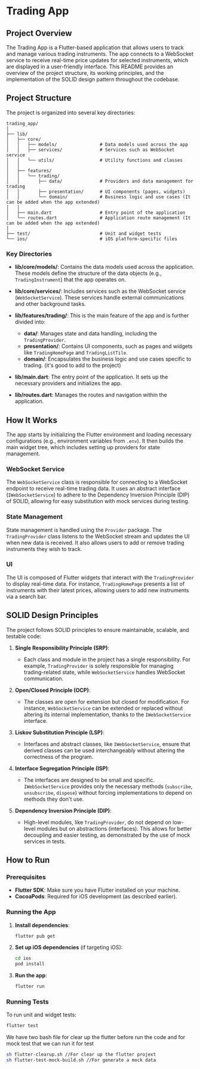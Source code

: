 # Trading App

## Project Overview

The Trading App is a Flutter-based application that allows users to track and manage various trading instruments. The app connects to a WebSocket service to receive real-time price updates for selected instruments, which are displayed in a user-friendly interface. This README provides an overview of the project structure, its working principles, and the implementation of the SOLID design pattern throughout the codebase.

## Project Structure

The project is organized into several key directories:

```
trading_app/
│
├── lib/
│   ├── core/
│   │   ├── models/                # Data models used across the app
│   │   ├── services/              # Services such as WebSocket service
│   │   └── utils/                 # Utility functions and classes
│   │
│   ├── features/
│   │   └── trading/
│   │       ├── data/              # Providers and data management for trading
│   │       ├── presentation/      # UI components (pages, widgets)
│   │       └── domain/            # Business logic and use cases (It can be added when the app extended)
│   │
│   ├── main.dart                  # Entry point of the application
│   └── routes.dart                # Application route management (It can be added when the app extended)
│
├── test/                          # Unit and widget tests
└── ios/                           # iOS platform-specific files
```

### Key Directories

- **lib/core/models/**: Contains the data models used across the application. These models define the structure of the data objects (e.g., `TradingInstrument`) that the app operates on.

- **lib/core/services/**: Includes services such as the WebSocket service (`WebSocketService`). These services handle external communications and other background tasks.

- **lib/features/trading/**: This is the main feature of the app and is further divided into:
    - **data/**: Manages state and data handling, including the `TradingProvider`.
    - **presentation/**: Contains UI components, such as pages and widgets like `TradingHomePage` and `TradingListTile`.
    - **domain/**: Encapsulates the business logic and use cases specific to trading. (it's good to add to the project)

- **lib/main.dart**: The entry point of the application. It sets up the necessary providers and initializes the app.

- **lib/routes.dart**: Manages the routes and navigation within the application.

## How It Works

The app starts by initializing the Flutter environment and loading necessary configurations (e.g., environment variables from `.env`). It then builds the main widget tree, which includes setting up providers for state management.

### WebSocket Service

The `WebSocketService` class is responsible for connecting to a WebSocket endpoint to receive real-time trading data. It uses an abstract interface (`IWebSocketService`) to adhere to the Dependency Inversion Principle (DIP) of SOLID, allowing for easy substitution with mock services during testing.

### State Management

State management is handled using the `Provider` package. The `TradingProvider` class listens to the WebSocket stream and updates the UI when new data is received. It also allows users to add or remove trading instruments they wish to track.

### UI

The UI is composed of Flutter widgets that interact with the `TradingProvider` to display real-time data. For instance, `TradingHomePage` presents a list of instruments with their latest prices, allowing users to add new instruments via a search bar.

## SOLID Design Principles

The project follows SOLID principles to ensure maintainable, scalable, and testable code:

1. **Single Responsibility Principle (SRP)**:
    - Each class and module in the project has a single responsibility. For example, `TradingProvider` is solely responsible for managing trading-related state, while `WebSocketService` handles WebSocket communication.

2. **Open/Closed Principle (OCP)**:
    - The classes are open for extension but closed for modification. For instance, `WebSocketService` can be extended or replaced without altering its internal implementation, thanks to the `IWebSocketService` interface.

3. **Liskov Substitution Principle (LSP)**:
    - Interfaces and abstract classes, like `IWebSocketService`, ensure that derived classes can be used interchangeably without altering the correctness of the program.

4. **Interface Segregation Principle (ISP)**:
    - The interfaces are designed to be small and specific. `IWebSocketService` provides only the necessary methods (`subscribe`, `unsubscribe`, `dispose`) without forcing implementations to depend on methods they don't use.

5. **Dependency Inversion Principle (DIP)**:
    - High-level modules, like `TradingProvider`, do not depend on low-level modules but on abstractions (interfaces). This allows for better decoupling and easier testing, as demonstrated by the use of mock services in tests.

## How to Run

### Prerequisites

- **Flutter SDK**: Make sure you have Flutter installed on your machine.
- **CocoaPods**: Required for iOS development (as described earlier).

### Running the App

1. **Install dependencies**:

   ```bash
   flutter pub get
   ```

2. **Set up iOS dependencies** (if targeting iOS):

   ```bash
   cd ios
   pod install
   ```

3. **Run the app**:

   ```bash
   flutter run
   ```

### Running Tests

To run unit and widget tests:

```bash
flutter test
```

We have two bash file for clear up the flutter before run the code and for mock test that we can run it for test

```bash
sh flutter-clearup.sh //For clear up the flutter projext
sh flutter-test-mock-build.sh //For generate a mock data
```
